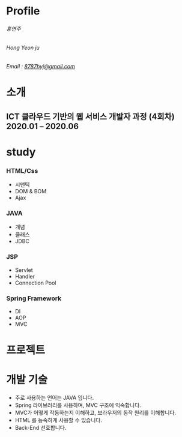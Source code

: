 # Profile

###### 홍연주
###### Hong Yeon ju
###### Email : 8787hyj@gmail.com


# 소개

## ICT 클라우드 기반의 웹 서비스 개발자 과정 (4회차) 2020.01 – 2020.06

# study
### HTML/Css
- 시맨틱
- DOM & BOM
- Ajax
### JAVA
- 개념
- 클래스
- JDBC
### JSP
- Servlet
- Handler
- Connection Pool
### Spring Framework
- DI
- AOP
- MVC

# 프로젝트

# 개발 기술
- 주로 사용하는 언어는 JAVA 입니다.
- Spring 라이브러리를 사용하며, MVC 구조에 익숙합니다.
- MVC가 어떻게 작동하는지 이해하고, 브라우저의 동작 원리를 이해합니다.
- HTML 를 능숙하게 사용할 수 있습니다.
- Back-End 선호합니다.
